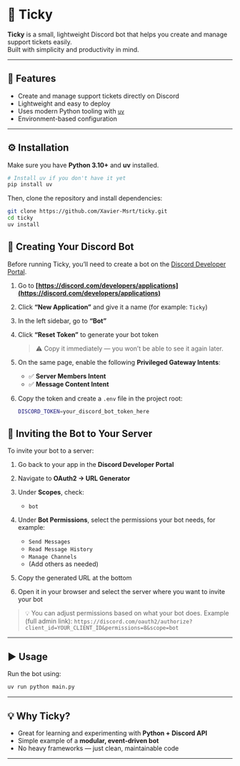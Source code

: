 # 🧾 Ticky

**Ticky** is a small, lightweight Discord bot that helps you create and manage support tickets easily.  
Built with simplicity and productivity in mind.

---

## 🚀 Features

- Create and manage support tickets directly on Discord  
- Lightweight and easy to deploy  
- Uses modern Python tooling with [`uv`](https://docs.astral.sh/uv/)  
- Environment-based configuration  

---

## ⚙️ Installation

Make sure you have **Python 3.10+** and **uv** installed.

```bash
# Install uv if you don't have it yet
pip install uv
```
Then, clone the repository and install dependencies:
```bash
git clone https://github.com/Xavier-Msrt/ticky.git
cd ticky
uv install
```

## 🤖 Creating Your Discord Bot

Before running Ticky, you’ll need to create a bot on the [Discord Developer Portal](https://discord.com/developers/applications).

1. Go to **[https://discord.com/developers/applications](https://discord.com/developers/applications)**
2. Click **“New Application”** and give it a name (for example: `Ticky`)
3. In the left sidebar, go to **“Bot”**
4. Click **“Reset Token”** to generate your bot token

   > ⚠️ Copy it immediately — you won’t be able to see it again later.
5. On the same page, enable the following **Privileged Gateway Intents**:

   * ✅ **Server Members Intent**
   * ✅ **Message Content Intent**
6. Copy the token and create a `.env` file in the project root:

   ```bash
   DISCORD_TOKEN=your_discord_bot_token_here
   ```


## 🔗 Inviting the Bot to Your Server

To invite your bot to a server:

1. Go back to your app in the **Discord Developer Portal**
2. Navigate to **OAuth2 → URL Generator**
3. Under **Scopes**, check:

   * `bot`
4. Under **Bot Permissions**, select the permissions your bot needs, for example:

   * `Send Messages`
   * `Read Message History`
   * `Manage Channels`
   * (Add others as needed)
5. Copy the generated URL at the bottom
6. Open it in your browser and select the server where you want to invite your bot

> 💡 You can adjust permissions based on what your bot does.
> Example (full admin link):
> `https://discord.com/oauth2/authorize?client_id=YOUR_CLIENT_ID&permissions=8&scope=bot`

---

## ▶️ Usage

Run the bot using:

```bash
uv run python main.py
```

---

## 💡 Why Ticky?

* Great for learning and experimenting with **Python + Discord API**
* Simple example of a **modular, event-driven bot**
* No heavy frameworks — just clean, maintainable code

---
